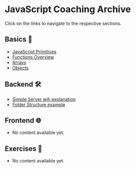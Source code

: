 # **JavaScript Coaching Archive**

Click on the links to navigate to the respective sections.

## **Basics 🚀**
- [JavaScript Primitives](./basics/Primitives.md)
- [Functions Overview](./basics/FunctionsOverview.md)
- [Arrays](./basics/Arrays.md)
- [Objects](./basics/Objects.md)

## **Backend 🛠️**
- [Simple Server wih explanation](./backend/1-Simple_Node_Server.md)
- [Folder Structure example](./backend/2-Folder-Project-Structure.md)

## **Frontend 🌐**
- No content available yet.

## **Exercises 🧩**
- No content available yet.
